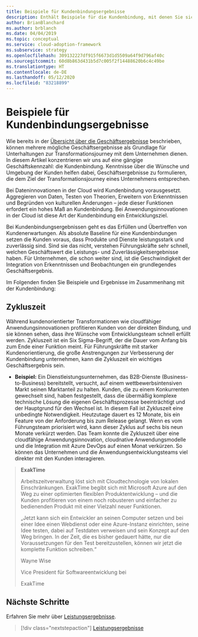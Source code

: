 ```yaml
---
title: Beispiele für Kundenbindungsergebnisse
description: Enthält Beispiele für die Kundenbindung, mit denen Sie sich damit vertraut machen können, was Kunden während der geschäftlichen Transformation benötigen und wie das entsprechende Ökosystem aussieht.
author: BrianBlanchard
ms.author: brblanch
ms.date: 04/04/2019
ms.topic: conceptual
ms.service: cloud-adoption-framework
ms.subservice: strategy
ms.openlocfilehash: 309132227df915f6673d1d5509a64f9d796af40c
ms.sourcegitcommit: 60d8b863d431b5d7c005f2f14488620b6c4c49be
ms.translationtype: HT
ms.contentlocale: de-DE
ms.lasthandoff: 05/12/2020
ms.locfileid: "83218899"
---
```

<!-- cSpell:ignore ExakTime -->

# <a name="examples-of-customer-engagement-outcomes"></a>Beispiele für Kundenbindungsergebnisse

Wie bereits in der [Übersicht über die Geschäftsergebnisse](./index.md) beschrieben, können mehrere mögliche Geschäftsergebnisse als Grundlage für Unterhaltungen zur Transformationsjourney mit dem Unternehmen dienen. In diesem Artikel konzentrieren wir uns auf eine gängige Geschäftskennzahl: die Kundenbindung. Kenntnisse über die Wünsche und Umgebung der Kunden helfen dabei, Geschäftsergebnisse zu formulieren, die dem Ziel der Transformationsjourney eines Unternehmens entsprechen.

Bei Dateninnovationen in der Cloud wird Kundenbindung vorausgesetzt. Aggregieren von Daten, Testen von Theorien, Erweitern von Erkenntnissen und Begründen von kulturellen Änderungen – jede dieser Funktionen erfordert ein hohes Maß an Kundenbindung. Bei Anwendungsinnovationen in der Cloud ist diese Art der Kundenbindung ein Entwicklungsziel.

Bei Kundenbindungsergebnissen geht es das Erfüllen und Übertreffen von Kundenerwartungen. Als absolute Baseline für eine Kundenbindungen setzen die Kunden voraus, dass Produkte und Dienste leistungsstark und zuverlässig sind. Sind sie das nicht, verstehen Führungskräfte sehr schnell, welchen Geschäftswert die Leistungs- und Zuverlässigkeitsergebnisse haben. Für Unternehmen, die schon weiter sind, ist die Geschwindigkeit der Integration von Erkenntnissen und Beobachtungen ein grundlegendes Geschäftsergebnis.

Im Folgenden finden Sie Beispiele und Ergebnisse im Zusammenhang mit der Kundenbindung:

## <a name="cycle-time"></a>Zykluszeit

Während kundenorientierter Transformationen wie cloudfähiger Anwendungsinnovationen profitieren Kunden von der direkten Bindung, und sie können sehen, dass ihre Wünsche vom Entwicklungsteam schnell erfüllt werden. Zykluszeit ist ein Six Sigma-Begriff, der die Dauer vom Anfang bis zum Ende einer Funktion meint. Für Führungskräfte mit starker Kundenorientierung, die große Anstrengungen zur Verbesserung der Kundenbindung unternehmen, kann die Zykluszeit ein wichtiges Geschäftsergebnis sein.

- **Beispiel:** Ein Dienstleistungsunternehmen, das B2B-Dienste (Business-to-Business) bereitstellt, versucht, auf einem wettbewerbsintensiven Markt seinen Marktanteil zu halten. Kunden, die zu einem Konkurrenten gewechselt sind, haben festgestellt, dass die übermäßig komplexe technische Lösung die eigenen Geschäftsprozesse beeinträchtigt und der Hauptgrund für den Wechsel ist. In diesem Fall ist Zykluszeit eine unbedingte Notwendigkeit. Heutzutage dauert es 12 Monate, bis ein Feature von der Anforderung bis zum Release gelangt. Wenn es vom Führungsteam priorisiert wird, kann dieser Zyklus auf sechs bis neun Monate verkürzt werden. Das Team konnte die Zykluszeit über eine cloudfähige Anwendungsinnovation, cloudnative Anwendungsmodelle und die Integration mit Azure DevOps auf einen Monat verkürzen. So können das Unternehmen und die Anwendungsentwicklungsteams viel direkter mit den Kunden interagieren.

<!--docsTest:ignore "Wayne Wise" "Vice President of Software Development" -->

> **ExakTime**
>
> Arbeitszeitverwaltung löst sich mit Cloudtechnologie von lokalen Einschränkungen. ExakTime begibt sich mit Microsoft Azure auf den Weg zu einer optimierten flexiblen Produktentwicklung – und die Kunden profitieren von einem noch robusteren und einfacher zu bedienenden Produkt mit einer Vielzahl neuer Funktionen.
>
> „Jetzt kann sich ein Entwickler an seinen Computer setzen und bei einer Idee einen Webdienst oder eine Azure-Instanz einrichten, seine Idee testen, dabei auf Testdaten verweisen und sein Konzept auf den Weg bringen. In der Zeit, die es bisher gedauert hätte, nur die Voraussetzungen für den Test bereitzustellen, können wir jetzt die komplette Funktion schreiben.“
>
> Wayne Wise
>
> Vice President für Softwareentwicklung bei
>
> ExakTime

## <a name="next-steps"></a>Nächste Schritte

Erfahren Sie mehr über [Leistungsergebnisse](./performance-outcomes.md).

> [!div class="nextstepaction"]
> [Leistungsergebnisse](./performance-outcomes.md)
